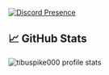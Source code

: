[![Discord Presence](https://lanyard.cnrad.dev/api/618513315718627328)](https://discord.com/users/618513315718627328)

## &#x1f4c8; GitHub Stats


![tibuspike000 profile stats](https://github-readme-stats.vercel.app/api?username=tibuspike000&show_icons=true&theme=merko)

